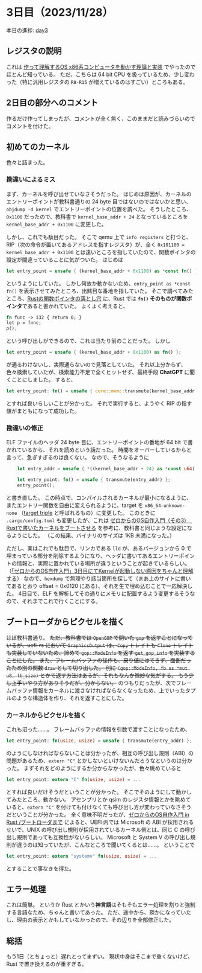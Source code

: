 # 3日目（2023/11/28）
本日の進捗: [day3](https://github.com/K-Enter777/os-beginner/tree/day3)
## レジスタの説明
これは [作って理解するOS
x86系コンピュータを動かす理論と実装](https://gihyo.jp/book/2019/978-4-297-10847-2) でやったのでほとんど知っている。
ただ、こちらは 64 bit CPU を扱っているため、少し変わった（特に汎用レジスタの `R8-R15` が増えているのはすごい）ところもある。
## 2日目の部分へのコメント
作るだけ作ってしまったが、コメントが全く無く、このままだと読みづらいのでコメントを付けた。
## 初めてのカーネル
色々と詰まった。
### 勘違いによるミス
まず、カーネルを呼び出せていなさそうだった。
はじめは原因が、カーネルのエントリーポイントが教科書通りの 24 byte 目ではないのではないかと思い、`objdump -d kernel` でエントリーポイントの位置を調べた。
そうしたところ、`0x1100` だったので、教科書で `kernel_base_addr + 24` となっているところを `kernel_base_addr + 0x1100` に変更した。

しかし、これでも駄目だった。
そこで qemu 上で `info registers` と打つと、RIP（次の命令が置いてあるアドレスを指すレジスタ）が、全く `0x101100 = kernel_base_addr + 0x1100` とは遠いところを指していたので、関数ポインタの設定が間違っていることに気がついた。
はじめは
```rs
let entry_point = unsafe { (kernel_base_addr + 0x1100) as *const fn() };
```
というようにしていた。
しかし何故か動かないため、`entry_point as *const fn()` を表示させてみたところ、出鱈目な番地を指していた。
そこで調べてみたところ、[Rustの関数ポインタの落とし穴](https://qnighy.hatenablog.com/entry/2018/02/11/220000) に、Rust では **`fn()` そのものが関数ポインタ**であると書かれていた。
よくよく考えると、
```rs
fn func -> i32 { return 0; }
let p = fnnc;
p();
```
という呼び出しができるので、これは当たり前のことだった。
しかし
```rs
let entry_point = unsafe { (kernel_base_addr + 0x1100) as fn() };
```
が通るわけないし、実際通らないので見落としていた。
それ以上分からず、色々検索していたが、検索能力不足で全くヒットせず、最終手段 **ChatGPT** に聞くことにしました。
すると、
```rs
let entry_point: fn() = unsafe { core::mem::transmute(kernel_base_addr + 0x1100) };
```
とすれば良いらしいことが分かった。
それで実行すると、ようやく RIP の指す値がまともになって成功した。
### 勘違いの修正
ELF ファイルのヘッダ 24 byte 目に、エントリーポイントの番地が 64 bit で書かれているから、それを読めという話だった。
時間をオーバーしているからと言って、急ぎすぎるのは良くない。
なので、そうなるように
```rs
    let entry_addr = unsafe { *((kernel_base_addr + 24) as *const u64) };

    let entry_point: fn() = unsafe { transmute(entry_addr) };
    entry_point();
```
と書き直した。
この時点で、コンパイルされるカーネルが最小になるように、またエントリー関数を自由に変えられるように、target を `x86_64-unknown-none` （[target triple](https://clang.llvm.org/docs/CrossCompilation.html#target-triple) と呼ばれるもの）に変更した。
このときに `.cargo/config.toml` も変更したが、これは [ゼロからのOS自作入門（その3）　Rustで書いたカーネルをブートさせる](https://natsutan.hatenablog.com/entry/2021/04/14/190451) を参考に、教科書と同じような設定になるようにした。
（この結果、バイナリのサイズは 1KB 未満になった。）

ただし、実はこれでも駄目で、リンカである `lld` が、あるバージョンから 0 で埋まっている部分を削除するようになり、ヘッダに書いてあるエントリーポイントの情報と、実際に置かれている場所が違うということが起きているらしい。（[「ゼロからのOS自作入門」3日目にてKernelが起動しない原因をちゃんと理解する](https://zenn.dev/rain_squallman/articles/2d7728f4b5013f)）
なので、`hexdump` で無理やり該当箇所を探して（まあ上のサイトに書いてあるとおり offset = 0x0120 にある）、それを生で埋め込むことで一応解決した。
4日目で、ELF を解析してその通りにメモリに配置するよう変更するそうなので、それまでこれで行くことにする。
## ブートローダからピクセルを描く
ほぼ教科書通り。
~~ただ、教科書では `OpenGOP` で開いた `gop` を返すことになっているが、uefi-rs において `GraphicsOutput` は、`Copy` トレイトも `Clone` トレイトも実装していないため、諦めて `gop::ModeInfo` を返す `get_gop_info` を実装することにした。
また、フレームバッファの操作も、戻り値にはできず、面倒だったため別の関数 `draw` として切り出した。
別に `(gop::ModeInfo, fb as *mut u8, fb_size)` とかで返す方法はあるが、それもなんか微妙な気がする。
もう少し上手いやり方がありそうだが、分からない。~~
のつもりだったが、次でフレームバッファ情報をカーネルに渡さなければならなくなったため、上でいったタプルのような構造体を作り、それを返すことにした。
### カーネルからピクセルを描く
これも沼った……。
フレームバッファの情報を引数で渡すことになったため、
```rs
let entry_point: fn(usize, usize) = unsafe { transmute(entry_addr) };
```
のようにしなければならないことは分かったが、相互の呼び出し規則（ABI）の問題があるため、`extern "C"` とかしないといけないんだろうなというのは分かった。
まずそれをどのようにするか分からなかったが、色々眺めていると
```rs
let entry_point: extern "C" fn(usize, usize) = ...
```
とすれば良いだけそうだということが分かった。
そこでそのようにして動かしてみたところ、動かない。
アセンブリとか qsim のレジスタ情報とかを眺めていると、`extern "C"` を付けても付けなくても呼び出し方が変わっていなさそうだということが分かった。
全く意味不明だったが、[ゼロからのOS自作入門 in Rust /ブートローダまで](https://zenn.dev/yubrot/articles/d6e85d12ccf2c6#kernel_main-%E5%91%BC%E3%81%B3%E5%87%BA%E3%81%97%E3%81%AEabi%E3%82%92%E5%90%88%E3%82%8F%E3%81%9B%E3%82%8B)
によると、UEFI 内では Microsoft の ABI が採用されるせいで、UNIX の呼び出し規則が採用されているカーネル側とは、同じ C の呼び出し規則であっても互換性がないらしい。
Microsoft と System V の呼び出し規則が違うのは知っていたが、こんなところで聞いてくるとは……。
ということで
```rs
let entry_point: extern "systemv" fn(usize, usize) = ...
```
とすることで事なきを得た。
## エラー処理
これは簡単。
というか Rust とかいう**神言語**はそもそもエラー処理を割りと強制する言語なため、ちゃんと書いてあった。
ただ、途中から、疎かになっていたし、理由の表示とかもしていなかったので、その辺りを全部修正した。

## 総括
もう1日（とちょっと）遅れとってまずい。
現状中身はそこまで重くないけど、Rust で置き換えるのが重すぎる。
